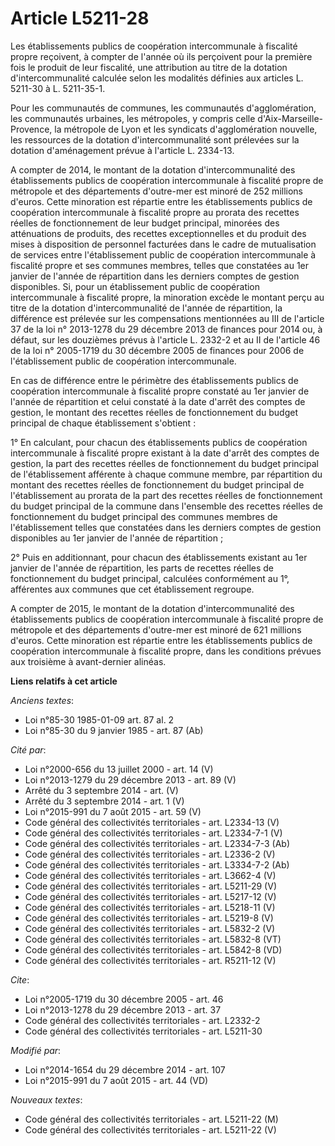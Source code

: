 # Article L5211-28

Les établissements publics de coopération intercommunale à fiscalité propre reçoivent, à compter de l'année où ils perçoivent
pour la première fois le produit de leur fiscalité, une attribution au titre de la dotation d'intercommunalité calculée selon
les modalités définies aux articles L. 5211-30 à L. 5211-35-1. 

Pour les communautés de communes, les communautés d'agglomération, les communautés urbaines, les métropoles, y compris celle
d'Aix-Marseille-Provence, la métropole de Lyon et les syndicats d'agglomération nouvelle, les ressources de la dotation
d'intercommunalité sont prélevées sur la dotation d'aménagement prévue à l'article L. 2334-13. 

A compter de 2014, le montant de la dotation d'intercommunalité des établissements publics de coopération intercommunale à
fiscalité propre de métropole et des départements d'outre-mer est minoré de 252 millions d'euros. Cette minoration est
répartie entre les établissements publics de coopération intercommunale à fiscalité propre au prorata des recettes réelles de
fonctionnement de leur budget principal, minorées des atténuations de produits, des recettes exceptionnelles et du produit
des mises à disposition de personnel facturées dans le cadre de mutualisation de services entre l'établissement public de
coopération intercommunale à fiscalité propre et ses communes membres, telles que constatées au 1er janvier de l'année de
répartition dans les derniers comptes de gestion disponibles. Si, pour un établissement public de coopération intercommunale
à fiscalité propre, la minoration excède le montant perçu au titre de la dotation d'intercommunalité de l'année de
répartition, la différence est prélevée sur les compensations mentionnées au III de l'article 37 de la loi n° 2013-1278 du 29
décembre 2013 de finances pour 2014 ou, à défaut, sur les douzièmes prévus à l'article L. 2332-2 et au II de l'article 46 de
la loi n° 2005-1719 du 30 décembre 2005 de finances pour 2006 de l'établissement public de coopération intercommunale. 

En cas de différence entre le périmètre des établissements publics de coopération intercommunale à fiscalité propre constaté
au 1er janvier de l'année de répartition et celui constaté à la date d'arrêt des comptes de gestion, le montant des recettes
réelles de fonctionnement du budget principal de chaque établissement s'obtient : 

1° En calculant, pour chacun des établissements publics de coopération intercommunale à fiscalité propre existant à la date
d'arrêt des comptes de gestion, la part des recettes réelles de fonctionnement du budget principal de l'établissement
afférente à chaque commune membre, par répartition du montant des recettes réelles de fonctionnement du budget principal de
l'établissement au prorata de la part des recettes réelles de fonctionnement du budget principal de la commune dans
l'ensemble des recettes réelles de fonctionnement du budget principal des communes membres de l'établissement telles que
constatées dans les derniers comptes de gestion disponibles au 1er janvier de l'année de répartition ; 

2° Puis en additionnant, pour chacun des établissements existant au 1er janvier de l'année de répartition, les parts de
recettes réelles de fonctionnement du budget principal, calculées conformément au 1°, afférentes aux communes que cet
établissement regroupe.

A compter de 2015, le montant de la dotation d'intercommunalité des établissements publics de coopération intercommunale à
fiscalité propre de métropole et des départements d'outre-mer est minoré de 621 millions d'euros. Cette minoration est
répartie entre les établissements publics de coopération intercommunale à fiscalité propre, dans les conditions prévues aux
troisième à avant-dernier alinéas.

**Liens relatifs à cet article**

_Anciens textes_:

  - Loi n°85-30 1985-01-09 art. 87 al. 2
  - Loi n°85-30 du 9 janvier 1985 - art. 87 (Ab)

_Cité par_:

  - Loi n°2000-656 du 13 juillet 2000 - art. 14 (V)
  - Loi n°2013-1279 du 29 décembre 2013 - art. 89 (V)
  - Arrêté du 3 septembre 2014 - art. (V)
  - Arrêté du 3 septembre 2014 - art. 1 (V)
  - Loi n°2015-991 du 7 août 2015 - art. 59 (V)
  - Code général des collectivités territoriales - art. L2334-13 (V)
  - Code général des collectivités territoriales - art. L2334-7-1 (V)
  - Code général des collectivités territoriales - art. L2334-7-3 (Ab)
  - Code général des collectivités territoriales - art. L2336-2 (V)
  - Code général des collectivités territoriales - art. L3334-7-2 (Ab)
  - Code général des collectivités territoriales - art. L3662-4 (V)
  - Code général des collectivités territoriales - art. L5211-29 (V)
  - Code général des collectivités territoriales - art. L5217-12 (V)
  - Code général des collectivités territoriales - art. L5218-11 (V)
  - Code général des collectivités territoriales - art. L5219-8 (V)
  - Code général des collectivités territoriales - art. L5832-2 (V)
  - Code général des collectivités territoriales - art. L5832-8 (VT)
  - Code général des collectivités territoriales - art. L5842-8 (VD)
  - Code général des collectivités territoriales - art. R5211-12 (V)

_Cite_:

  - Loi n°2005-1719 du 30 décembre 2005 - art. 46
  - Loi n°2013-1278 du 29 décembre 2013 - art. 37
  - Code général des collectivités territoriales - art. L2332-2
  - Code général des collectivités territoriales - art. L5211-30

_Modifié par_:

  - Loi n°2014-1654 du 29 décembre 2014 - art. 107
  - Loi n°2015-991 du 7 août 2015 - art. 44 (VD)

_Nouveaux textes_:

  - Code général des collectivités territoriales - art. L5211-22 (M)
  - Code général des collectivités territoriales - art. L5211-22 (V)
